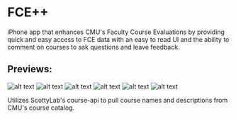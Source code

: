 # FCE++

iPhone app that enhances CMU's Faculty Course Evaluations by providing quick and easy access to FCE data with an easy to read UI and the ability to comment on courses to ask questions and leave feedback.

## Previews:
![alt text](https://github.com/samflattery/fceplusplus/blob/master/assets/GithubScreenshots/resized1.png)
![alt text](https://github.com/samflattery/fceplusplus/blob/master/assets/GithubScreenshots/resized2.png)
![alt text](https://github.com/samflattery/fceplusplus/blob/master/assets/GithubScreenshots/resized3.png)
![alt text](https://github.com/samflattery/fceplusplus/blob/master/assets/GithubScreenshots/resized4.png)
![alt text](https://github.com/samflattery/fceplusplus/blob/master/assets/GithubScreenshots/resized5.png)
![alt text](https://github.com/samflattery/fceplusplus/blob/master/assets/GithubScreenshots/resized6.png)

Utilizes ScottyLab's course-api to pull course names and descriptions from CMU's course catalog.
